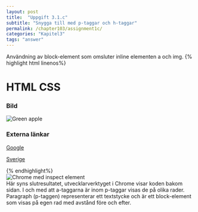 ```yaml
---
layout: post
title:  "Uppgift 3.1.c"
subtitle: "Snygga till med p-taggar och h-taggar"
permalink: /chapter103/assignment1c/
categories: "Kapitel3"
tags: "answer"
---
```

Användning av block-element som omsluter inline elementen a och img.
{% highlight html linenos%}
<!DOCTYPE html>
<html>
  <head>
    <title>Svar Uppgift 3</title>
    <meta charset="utf-8">
  </head>
  <body>
      <h1>HTML CSS</h1>
      <h3>Bild</h3>
      <p><img src="fruit-apple.jpg" alt="Green apple"></p>
      <h3>Externa länkar</h3>
      <p><a href="http://www.google.com" target ="_blank">Google</a></p>
      <p><a href="http://www.se" target ="_blank">Sverige</a></p>
  </body>
</html>
{% endhighlight%}
<figcaption></figcaption>
<img src="{{ site.url | append:site.baseurl}}/assets/images/chapter3-assignment1c.PNG" alt="Chrome med inspect element" />
<figcaption>Här syns slutresultatet, utvecklarverktyget i Chrome visar koden bakom sidan. I och med att a-taggarna är inom p-taggar visas de på olika rader. Paragraph (p-taggen) representerar ett textstycke och är ett block-element som visas på egen rad med avstånd före och efter.</figcaption>
